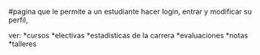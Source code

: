 #pagina que le permite a un estudiante hacer login, entrar y modificar su perfil, 

ver:
 *cursos
 *electivas
 *estadisticas de la carrera
 *evaluaciones 
 *notas
 *talleres